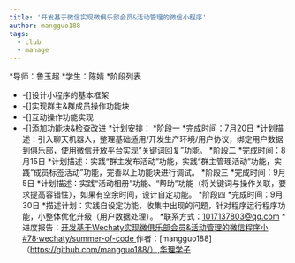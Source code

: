 ```yaml
---
title: '开发基于微信实现微俱乐部会员&活动管理的微信小程序'
author: mangguo188
tags:
  - club
  - manage
---
```


*导师：鲁玉超
*学生：陈婧
*阶段列表
 * -[]设计小程序的基本框架
 * -[]实现群主&群成员操作功能块
 * -[]互动操作功能实现
 * -[]添加功能块&检查改进
*计划安排：
 *阶段一
  *完成时间：7月20日
  *计划描述：引入聊天机器人，整理基础适用/开发生产环境/用户协议，绑定用户数据到俱乐部，使用微信开放平台实现“关键词回复”功能。
 *阶段二
  *完成时间：8月15日
  *计划描述：实践“群主发布活动”功能，实践“群主管理活动”功能，实践“成员标签活动”功能，完善以上功能块进行调试。
 *阶段三
  *完成时间：9月5日
  *计划描述：实践“活动相册”功能、“帮助”功能（将关键词与操作关联，要求提高容错性），如果有空余时间，设计自定功能。
 *阶段四
  *完成时间：9月30日
  *描述计划：实践自设定功能，收集中出现的问题，针对程序运行程序功能，小整体优化升级（用户数据处理）。
*联系方式：1017137803@qq.com
*进度报告：[开发基于Wechaty实现微俱乐部会员&活动管理的微信程序小#78·wechaty/summer-of-code ](https://github.com/wechaty/summer-of-wechaty/issues/78)
作者：[mangguo188]（https://github.com/mangguo188/）,华理学子
